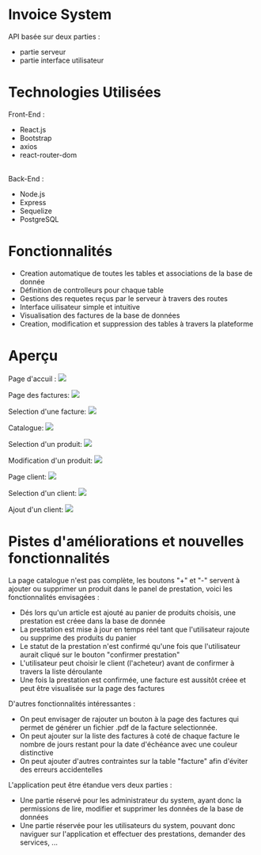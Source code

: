 # Invoice System
API basée sur deux parties :
  * partie serveur
  * partie interface utilisateur
# Technologies Utilisées
Front-End : 
  * React.js
  * Bootstrap
  * axios
  * react-router-dom
<br>
Back-End : 
<ul>
  <li> Node.js </li>
  <li> Express </li>
  <li> Sequelize </li>
  <li> PostgreSQL </li>
</ul>
<h1>Fonctionnalités</h1>
<ul>
  <li> Creation automatique de toutes les tables et associations de la base de donnée </li>
  <li> Définition de controlleurs pour chaque table </li>
  <li> Gestions des requetes reçus par le serveur à travers des routes </li>
  <li> Interface uilisateur simple et intuitive </li>
  <li> Visualisation des factures de la base de données </li>
  <li> Creation, modification et suppression des tables à travers la plateforme </li>
</ul>
<h1>Aperçu</h1>

Page d'accuil :
<img tab="Capture page bienvenu" src="https://github.com/ferhat-ramdani/invoice-system/blob/actual-database/documentation/bienvenu.jpeg">

Page des factures:
<img tab="Capture Page des factures" src="https://github.com/ferhat-ramdani/invoice-system/blob/actual-database/documentation/factures.jpeg">

Selection d'une facture:
<img tab="Capture Selection d'une facture" src="https://github.com/ferhat-ramdani/invoice-system/blob/actual-database/documentation/factures-exemple.jpeg">

Catalogue:
<img tab="Capture Catalogue" src="https://github.com/ferhat-ramdani/invoice-system/blob/actual-database/documentation/produits.jpeg">

Selection d'un produit:
<img tab="Capture Selection d'un produit" src="https://github.com/ferhat-ramdani/invoice-system/blob/actual-database/documentation/produits-exemple.jpeg">

Modification d'un produit:
<img tab="Capture Modification d'un produit" src="https://github.com/ferhat-ramdani/invoice-system/blob/actual-database/documentation/produits-modifier.jpeg">

Page client:
<img tab="Capture Page client" src="https://github.com/ferhat-ramdani/invoice-system/blob/actual-database/documentation/clients.jpeg">

Selection d'un client:
<img tab="Capture selection d'un client" src="https://github.com/ferhat-ramdani/invoice-system/blob/actual-database/documentation/clients-exemple.jpeg">

Ajout d'un client:
<img tab="Capture Ajout d'un client" src="https://github.com/ferhat-ramdani/invoice-system/blob/actual-database/documentation/clients-ajouter.jpeg">

<h1>Pistes d'améliorations et nouvelles fonctionnalités</h1>

La page catalogue n'est pas complète, les boutons "+" et "-" servent à ajouter ou supprimer un produit dans le panel de prestation, voici les fonctionnalités envisagées : 

<ul>
 <li>Dés lors qu'un article est ajouté au panier de produits choisis, une prestation est créee dans la base de donnée</li>
 <li>La prestation est mise à jour en temps réel tant que l'utilisateur rajoute ou supprime des produits du panier</li>
 <li>Le statut de la prestation n'est confirmé qu'une fois que l'utilisateur aurait cliqué sur le bouton "confirmer prestation"</li>
 <li>L'utilisateur peut choisir le client (l'acheteur) avant de confirmer à travers la liste déroulante</li>
 <li>Une fois la prestation est confirmée, une facture est aussitôt créee et peut être visualisée sur la page des factures</li>
</ul>

D'autres fonctionnalités intéressantes :
<ul>
 <li>On peut envisager de rajouter un bouton à la page des factures qui permet de générer un fichier .pdf de la facture selectionnée.</li>
 <li>On peut ajouter sur la liste des factures à coté de chaque facture le nombre de jours restant pour la date d'échéance avec une couleur distinctive</li>
 <li>On peut ajouter d'autres contraintes sur la table "facture" afin d'éviter des erreurs accidentelles</li>
 </ul>


L'application peut être étandue vers deux parties : 
<ul>
 <li>Une partie réservé pour les administrateur du system, ayant donc la permissions de lire, modifier et supprimer les données de la base de données</li>
 <li>Une partie réservée pour les utilisateurs du system, pouvant donc naviguer sur l'application et effectuer des prestations, demander des services, ...</li>
</ul>
